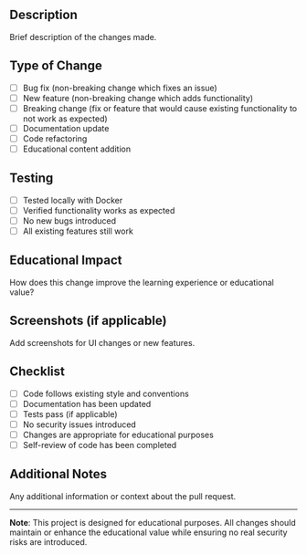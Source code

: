 ## Description
Brief description of the changes made.

## Type of Change
- [ ] Bug fix (non-breaking change which fixes an issue)
- [ ] New feature (non-breaking change which adds functionality)
- [ ] Breaking change (fix or feature that would cause existing functionality to not work as expected)
- [ ] Documentation update
- [ ] Code refactoring
- [ ] Educational content addition

## Testing
- [ ] Tested locally with Docker
- [ ] Verified functionality works as expected
- [ ] No new bugs introduced
- [ ] All existing features still work

## Educational Impact
How does this change improve the learning experience or educational value?

## Screenshots (if applicable)
Add screenshots for UI changes or new features.

## Checklist
- [ ] Code follows existing style and conventions
- [ ] Documentation has been updated
- [ ] Tests pass (if applicable)
- [ ] No security issues introduced
- [ ] Changes are appropriate for educational purposes
- [ ] Self-review of code has been completed

## Additional Notes
Any additional information or context about the pull request.

---

**Note**: This project is designed for educational purposes. All changes should maintain or enhance the educational value while ensuring no real security risks are introduced. 